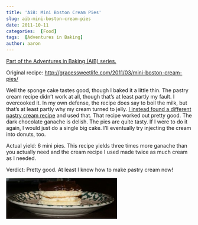 ```yaml
---
title: 'AiB: Mini Boston Cream Pies'
slug: aib-mini-boston-cream-pies
date: 2011-10-11
categories:  [Food]
tags:  [Adventures in Baking]
author: aaron
---
```


[Part of the Adventures in Baking (AiB) series.](../adventures-in-baking-aib-overview "Adventures in Baking (AiB): Overview")

Original recipe: <http://gracessweetlife.com/2011/03/mini-boston-cream-pies/>

Well the sponge cake tastes good, though I baked it a little thin. The pastry cream recipe didn’t work at all, though that’s at least partly my fault. I overcooked it. In my own defense, the recipe does say to boil the milk, but that’s at least partly why my cream turned to jelly. [I instead found a different pastry cream recipe](http://video.about.com/culinaryarts/Pastry-Cream-Recipe.htm) and used that. That recipe worked out pretty good. The dark chocolate ganache is delish. The pies are quite tasty. If I were to do it again, I would just do a single big cake. I’ll eventually try injecting the cream into donuts, too.

Actual yield: 6 mini pies. This recipe yields three times more ganache than you actually need and the cream recipe I used made twice as much cream as I needed.

Verdict: Pretty good. At least I know how to make pastry cream now!

[![Mini Boston cream pies](bostoncream-300x111.jpg "Mini Boston Cream Pies")](bostoncream.jpg)
